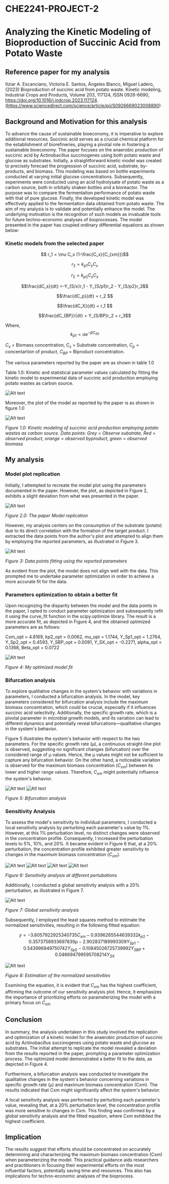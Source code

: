 # CHE2241-PROJECT-2

# Analyzing the Kinetic Modeling of Bioproduction of Succinic Acid from Potato Waste

## Reference paper for my analysis

Itziar A. Escanciano, Victoria E. Santos, Ángeles Blanco, Miguel Ladero, (2023) Bioproduction of succinic acid from potato waste. Kinetic modeling, Industrial Crops and Products, Volume 203, 117124, ISSN 0926-6690, https://doi.org/10.1016/j.indcrop.2023.117124. (https://www.sciencedirect.com/science/article/pii/S0926669023008890)

## Background and Motivation for this analysis

To advance the cause of sustainable bioeconomy, it is imperative to explore additional resources. Succinic acid serves as a crucial chemical platform for the establishment of biorefineries, playing a pivotal role in fostering a sustainable bioeconomy. The paper focuses on the anaerobic production of succinic acid by Actinobacillus succinogenes using both potato waste and glucose as substrates. Initially, a straightforward kinetic model was created to precisely forecast the progression of succinic acid, substrate, by-products, and biomass. This modeling was based on bottle experiments conducted at varying initial glucose concentrations. Subsequently, experiments were conducted using an acid hydrolysate of potato waste as a carbon source, both in orbitally shaken bottles and a bioreactor. The purpose was to compare the fermentation performance of potato waste with that of pure glucose. Finally, the developed kinetic model was effectively applied to the fermentation data obtained from potato waste. The aim of my analysis is to validate and potentially enhance the model. The underlying motivation is the recognition of such models as invaluable tools for future techno-economic analyses of bioprocesses. The model presented in the paper has coupled ordinary differential equations as shown below:


### Kinetic models from the selected paper

$$ r_1 = \mu C_x (1-\frac{C_x}{C_{xm}})$$


$$ r_2 = k_{p1}C_sC_x$$


$$ r_2 = k_{p2}C_sC_x$$


$$\frac{dC_s}{dt} =-Y_{S/x}r_1 - Y_{S/p1}r_2 - Y_{S/p2}r_3$$


$$\frac{dC_p}{dt} = r_2 $$


$$\frac{dC_X}{dt} = r_1 $$

$$\frac{dC_{BP}}{dt} = Y_{S/BP}r_2 + r_3$$


Where, $$k_{p1} = \alpha e^{-\beta C_{S0}} $$

$C_x$ = Biomass concentration, $C_s$ = Substrate concentration, $C_p$ = concentartion of product, $C_{BP}$ = Biproduct concentration.

The various parameters reported by the paper are as shown in table 1.0

Table 1.0: Kinetic and statistical parameter values calculated by fitting the kinetic model to 
experimental data of succinic acid production employing potato wastes as carbon source.

![Alt text](image.png)

Moreover, the plot of the model as reported by the paper is as shown in figure 1.0


![Alt text](<The paper model plot.png>)

*Figure 1.0: Kinetic modeling of succinic acid production employing potato wastes as carbon source.
Data points: Grey = Observe substrate, Red = observed product, orange = observed byproduct, green = observed biomass*

## My analysis

### Model plot replication

Initially, I attempted to recreate the model plot using the parameters documented in the paper. However, the plot, as depicted in Figure 2, exhibits a slight deviation from what was presented in the paper.

![Alt text](<Model plot replication.png>)

*Figure 2.0: The paper Model replication*

However, my analysis centers on the consumption of the substrate (potato) due to its direct correlation with the formation of the target product. I extracted the data points from the author's plot and attempted to align them by employing the reported parameters, as illustrated in Figure 3.

![Alt text](<Data points fitting.png>)

*Figure 3: Data points fitting using the reported parameters*

As evident from the plot, the model does not align well with the data. This prompted me to undertake parameter optimization in order to achieve a more accurate fit for the data.

### Parameters optimization to obtain a better fit

Upon recognizing the disparity between the model and the data points in the paper, I opted to conduct parameter optimization and subsequently refit it using the curve_fit function in the scipy.optimize library. The result is a more accurate fit, as depicted in Figure 4, and the obtained optimized parameters are as follows:

Cxm_opt = 4.8169,  kp2_opt = 0.0062, mu_opt = 1.1744, Y_Sp1_opt = 1.2764, Y_Sp2_opt = 0.4593, Y_SBP_opt = 0.0091, Y_SX_opt = -0.2271, alpha_opt = 0.1368, Beta_opt = 0.0722

![Alt text](<Optimized model fit.png>)


*Figure 4: My optimized model fit*

### Bifurcation analysis

To explore qualitative changes in the system's behavior with variations in parameters, I conducted a bifurcation analysis. In the model, key parameters considered for bifurcation analysis include the maximum biomass concentration, which could be crucial, especially if it influences succinic acid selectivity. Additionally, the specific growth rate, which is a pivotal parameter in microbial growth models, and its variation can lead to different dynamics and potentially reveal bifurcations—qualitative changes in the system's behavior.

Figure 5 illustrates the system's behavior with respect to the two parameters. For the specific growth rate (μ), a continuous straight-line plot is observed, suggesting no significant changes (bifurcation) over the considered range of μ values. Hence, the μ values might not be sufficient to capture any bifurcation behavior. On the other hand, a noticeable variation is observed for the maximum biomass concentration ($C_{xm}$) between its lower and higher range values. Therefore, $C_{xm}$ might potentially influence the system's behavior.

![Alt text](<Bifurcation on mu.png>)  ![Alt text](<Bifurcation on Cxm.png>)



*Figure 5: Bifurcation analysis*


### Sensitivity Analysis 

To assess the model's sensitivity to individual parameters, I conducted a local sensitivity analysis by perturbing each parameter's value by 1%. However, at this 1% perturbation level, no distinct changes were observed in the concentration profile. Consequently, I increased the perturbation levels to 5%, 10%, and 20%. It became evident in Figure 6 that, at a 20% perturbation, the concentration profile exhibited greater sensitivity to changes in the maximum biomass concentration ($C_{xm}$).

![Alt text](<Sensitivity 1.png>)  ![Alt text](<Sensitivity 5.png>)
![Alt text](<Sensitivity 10.png>)  ![Alt text](<Sensitivity 20.png>)


*Figure 6: Sensitivity analysis at different pertubations*


Additionally, I conducted a global sensitivity analysis with a 20% perturbation, as illustrated in Figure 7.

![Alt text](<Global sensitivity.png>)

*Figure 7: Global sensitivity analysis*


Subsequently, I employed the least squares method to estimate the normalized sensitivities, resulting in the following fitted equation:

$$y =  -3.6057922925340735 C_{xm} - 0.9396265544639332 k_{p2} - 0.3573758933697839 \mu - 2.902837189993309 Y_{Sp1} - 0.543996949750742 Y_{Sp2} - 0.10845026725739992 Y_{SBP} + 0.046694799595708214 Y_{SX}$$


![Alt text](<Normalized sensitivity.png>)

*Figure 8: Estimation of the normalized sensitivities*

Examining the equation, it is evident that $C_{xm}$ has the highest coefficient, affirming the outcome of our sensitivity analysis plot. Hence, it emphasizes the importance of prioritizing efforts on parameterizing the model with a primary focus on $C_{xm}$

## Conclusion

In summary, the analysis undertaken in this study involved the replication and optimization of a kinetic model for the anaerobic production of succinic acid by Actinobacillus succinogenes using potato waste and glucose as substrates. The initial attempt to replicate the model revealed a deviation from the results reported in the paper, prompting a parameter optimization process. The optimized model demonstrated a better fit to the data, as depicted in Figure 4.

Furthermore, a bifurcation analysis was conducted to investigate the qualitative changes in the system's behavior concerning variations in specific growth rate (μ) and maximum biomass concentration (Cxm). The results indicated that Cxm
might significantly affect the system's behavior.

A local sensitivity analysis was performed by perturbing each parameter's value, revealing that, at a 20% perturbation level, the concentration profile was more sensitive to changes in Cxm. This finding was confirmed by a global sensitivity analysis and the fitted equation, where Cxm exhibited the highest coefficient. 

## Implication 

The results suggest that efforts should be concentrated on accurately determining and characterizing the maximum biomass concentration (Cxm) when parameterizing the model. This practical guidance aids researchers and practitioners in focusing their experimental efforts on the most influential factors, potentially saving time and resources. This also has implications for techno-economic analyses of the bioprocess.












